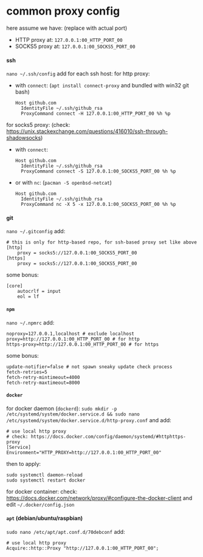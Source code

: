# common proxy config

here assume we have: (replace with actual port)
- HTTP proxy at: `127.0.0.1:00_HTTP_PORT_00`
- SOCKS5 proxy at: `127.0.0.1:00_SOCKS5_PORT_00`


#### ssh

`nano ~/.ssh/config` add for each ssh host:
for http proxy: 
- with `connect`: (`apt install connect-proxy` and bundled with win32 git bash)
    ```
    Host github.com
      IdentityFile ~/.ssh/github_rsa
      ProxyCommand connect -H 127.0.0.1:00_HTTP_PORT_00 %h %p
    ```

for socks5 proxy: (check: https://unix.stackexchange.com/questions/416010/ssh-through-shadowsocks)
- with `connect`:
    ```
    Host github.com
      IdentityFile ~/.ssh/github_rsa
      ProxyCommand connect -S 127.0.0.1:00_SOCKS5_PORT_00 %h %p
    ```
- or with `nc`: (`pacman -S openbsd-netcat`)
    ```
    Host github.com
      IdentityFile ~/.ssh/github_rsa
      ProxyCommand nc -X 5 -x 127.0.0.1:00_SOCKS5_PORT_00 %h %p
    ```


#### git

`nano ~/.gitconfig` add:
```
# this is only for http-based repo, for ssh-based proxy set like above
[http]
	proxy = socks5://127.0.0.1:00_SOCKS5_PORT_00
[https]
	proxy = socks5://127.0.0.1:00_SOCKS5_PORT_00
```
some bonus:
```
[core]
	autocrlf = input
	eol = lf
```


#### `npm`

`nano ~/.npmrc` add:
```
noproxy=127.0.0.1,localhost # exclude localhost
proxy=http://127.0.0.1:00_HTTP_PORT_00 # for http
https-proxy=http://127.0.0.1:00_HTTP_PORT_00 # for https
```
some bonus:
```
update-notifier=false # not spawn sneaky update check process
fetch-retries=5
fetch-retry-mintimeout=4000
fetch-retry-maxtimeout=8000
```


#### `docker`

for docker daemon (`dockerd`):
`sudo mkdir -p /etc/systemd/system/docker.service.d && sudo nano /etc/systemd/system/docker.service.d/http-proxy.conf`
and add:
```
# use local http proxy
# check: https://docs.docker.com/config/daemon/systemd/#httphttps-proxy
[Service]
Environment="HTTP_PROXY=http://127.0.0.1:00_HTTP_PORT_00"
```
then to apply:
```shell script
sudo systemctl daemon-reload
sudo systemctl restart docker
```

for docker container:
check: https://docs.docker.com/network/proxy/#configure-the-docker-client
and edit `~/.docker/config.json`


#### `apt` (debian/ubuntu/raspbian)

`sudo nano /etc/apt/apt.conf.d/70debconf` add:
```
# use local http proxy
Acquire::http::Proxy "http://127.0.0.1:00_HTTP_PORT_00";
```
